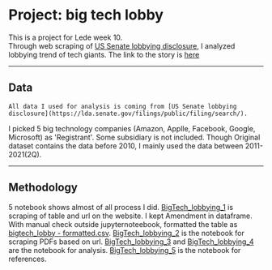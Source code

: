 # Project: big tech lobby

This is a project for Lede week 10.  
Through web scraping of [US Senate lobbying disclosure](https://lda.senate.gov/filings/public/filing/search/), I analyzed lobbying trend of tech giants.
The link to the story is [here](https://hiromisa.github.io/final_project/)

---
## Data
	All data I used for analysis is coming from [US Senate lobbying disclosure](https://lda.senate.gov/filings/public/filing/search/).
  I picked 5 big technology companies (Amazon, Applle, Facebook, Google, Microsoft) as 'Registrant'. Some subsidiary is not included.
  Though Original dataset contains the data before 2010, I mainly used the data between 2011-2021(2Q).  
  
---
## Methodology
  5 notebook shows almost of all process I did.
  [BigTech_lobbying_1](https://github.com/Hiromisa/project_bigtech_lobby/blob/main/BigTech_lobbying_1_create_table.ipynb) is scraping of table and url on the website.
  I kept Amendment in dataframe. With manual check outside jupyternoteebook, formatted the table as [bigtech_lobby - formatted.csv](https://github.com/Hiromisa/project_bigtech_lobby/blob/main/bigtech_lobb%20-%20formatted.csv).
  [BigTech_lobbying_2](https://github.com/Hiromisa/project_bigtech_lobby/blob/main/BigTech_lobbying_2_pdf_parse.ipynb) is the notebook for scraping PDFs based on url.
  [BigTech_lobbying_3](https://github.com/Hiromisa/project_bigtech_lobby/blob/main/BigTech_lobbying_3_analysis1.ipynb) and [BigTech_lobbying_4](https://github.com/Hiromisa/project_bigtech_lobby/blob/main/BigTech_lobbying_4_analysis2.ipynb) are the notebook for analysis.
  [BigTech_lobbying_5](https://github.com/Hiromisa/project_bigtech_lobby/blob/main/BigTech_lobbying_5_analysis_reference.ipynb) is the notebook for references.
  

